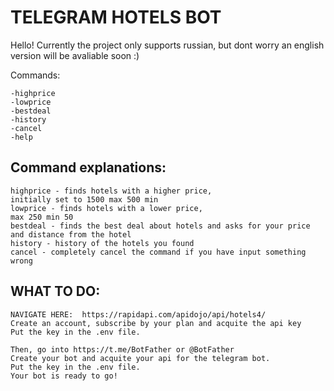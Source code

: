 # TELEGRAM HOTELS BOT
Hello! Currently the project only supports russian, but dont worry an english version will be avaliable soon :)


Commands:
    
    -highprice
    -lowprice
    -bestdeal
    -history
    -cancel
    -help


Command explanations:
-

    


```
highprice - finds hotels with a higher price,
initially set to 1500 max 500 min
lowprice - finds hotels with a lower price,
max 250 min 50
bestdeal - finds the best deal about hotels and asks for your price
and distance from the hotel
history - history of the hotels you found
cancel - completely cancel the command if you have input something wrong
```

WHAT TO DO:
-
```
NAVIGATE HERE:  https://rapidapi.com/apidojo/api/hotels4/
Create an account, subscribe by your plan and acquite the api key
Put the key in the .env file.

Then, go into https://t.me/BotFather or @BotFather
Create your bot and acquite your api for the telegram bot.
Put the key in the .env file.
Your bot is ready to go!

```



